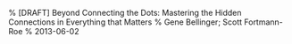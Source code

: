% [DRAFT] Beyond Connecting the Dots: Mastering the Hidden Connections in Everything that Matters
% Gene Bellinger; Scott Fortmann-Roe
% 2013-06-02